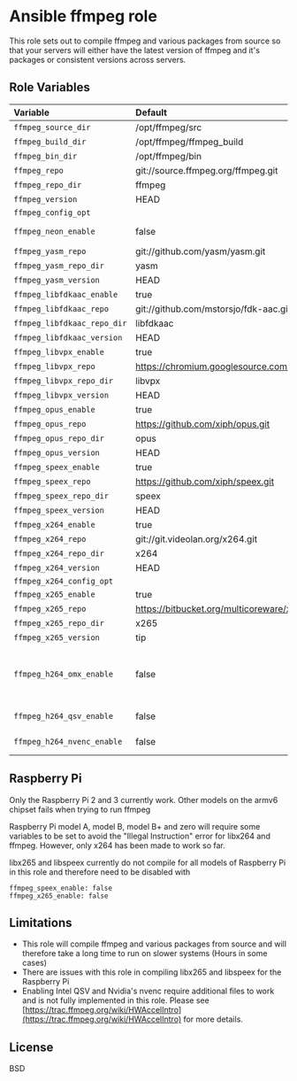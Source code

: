 Ansible ffmpeg role
=========

This role sets out to compile ffmpeg and various packages from source so that your servers will either have the latest version of ffmpeg and it's packages or consistent versions across servers.

Role Variables
--------------

| Variable                       | Default                               | Comments                                                 |
| :---                           | :---                                  |:---                                                      |
| `ffmpeg_source_dir` | /opt/ffmpeg/src |  |
| `ffmpeg_build_dir` | /opt/ffmpeg/ffmpeg_build |  |
| `ffmpeg_bin_dir` | /opt/ffmpeg/bin |  |
| `ffmpeg_repo` | git://source.ffmpeg.org/ffmpeg.git |  |
| `ffmpeg_repo_dir` | ffmpeg |  |
| `ffmpeg_version` | HEAD |  |
| `ffmpeg_config_opt` |  |  |
| `ffmpeg_neon_enable` | false | Enable neon optimisation |
| `ffmpeg_yasm_repo` | git://github.com/yasm/yasm.git |  |
| `ffmpeg_yasm_repo_dir` | yasm |  |
| `ffmpeg_yasm_version` | HEAD |  |
| `ffmpeg_libfdkaac_enable` | true |  |
| `ffmpeg_libfdkaac_repo` | git://github.com/mstorsjo/fdk-aac.git |  |
| `ffmpeg_libfdkaac_repo_dir` | libfdkaac |  |
| `ffmpeg_libfdkaac_version` | HEAD |  |
| `ffmpeg_libvpx_enable` | true |  |
| `ffmpeg_libvpx_repo` | https://chromium.googlesource.com/webm/libvpx.git |  |
| `ffmpeg_libvpx_repo_dir` | libvpx |  |
| `ffmpeg_libvpx_version` | HEAD |  |
| `ffmpeg_opus_enable` | true |  |
| `ffmpeg_opus_repo` | https://github.com/xiph/opus.git |  |
| `ffmpeg_opus_repo_dir` | opus |  |
| `ffmpeg_opus_version` | HEAD |  |
| `ffmpeg_speex_enable` | true |  |
| `ffmpeg_speex_repo` | https://github.com/xiph/speex.git |  |
| `ffmpeg_speex_repo_dir` | speex |  |
| `ffmpeg_speex_version` | HEAD |  |
| `ffmpeg_x264_enable` | true |  |
| `ffmpeg_x264_repo` | git://git.videolan.org/x264.git |  |
| `ffmpeg_x264_repo_dir` | x264 |  |
| `ffmpeg_x264_version` | HEAD |  |
| `ffmpeg_x264_config_opt` |  |  |
| `ffmpeg_x265_enable` | true |  |
| `ffmpeg_x265_repo` | https://bitbucket.org/multicoreware/x265 |  |
| `ffmpeg_x265_repo_dir` | x265 |  |
| `ffmpeg_x265_version` | tip |  |
| `ffmpeg_h264_omx_enable` | false | Enable h264_omx hardware h264 encoder |
| `ffmpeg_h264_qsv_enable` | false | Not fully implemented |
| `ffmpeg_h264_nvenc_enable` | false | Not fully implemented |

Raspberry Pi
-------
Only the Raspberry Pi 2 and 3 currently work. Other models on the armv6 chipset fails when trying to run ffmpeg

Raspberry Pi model A, model B, model B+ and zero will require some variables to be set to avoid the "Illegal Instruction" error for libx264 and ffmpeg. However, only x264 has been made to work so far.

libx265 and libspeex currently do not compile for all models of Raspberry Pi in this role and therefore need to be disabled with

```
ffmpeg_speex_enable: false
ffmpeg_x265_enable: false
```

Limitations
-------
- This role will compile ffmpeg and various packages from source and will therefore take a long time to run on slower systems (Hours in some cases)
- There are issues with this role in compiling libx265 and libspeex for the Raspberry Pi
- Enabling Intel QSV and Nvidia's nvenc require additional files to work and is not fully implemented in this role. Please see [https://trac.ffmpeg.org/wiki/HWAccelIntro](https://trac.ffmpeg.org/wiki/HWAccelIntro) for more details.

License
-------

BSD
